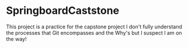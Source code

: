 # SpringboardCaststone
This project is a practice for the capstone project
I don't fully understand the processes that Git encompasses and the Why's but I suspect I am on the way!

